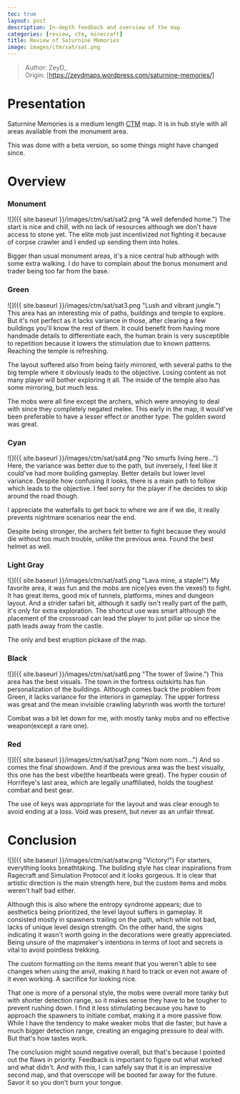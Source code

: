 ```yaml
---
toc: true
layout: post
description: In-depth feedback and overview of the map.
categories: [review, ctm, minecraft]
title: Review of Saturnine Memories
image: images/ctm/sat/sat.png
---
```

>Author: ZeyD_  
Origin: [https://zeydmaps.wordpress.com/saturnine-memories/]

# Presentation
Saturnine Memories is a medium length [CTM](https://orian34.github.io/travelogues/ctm/) map. It is in hub style with all areas available from the monument area.

This was done with a beta version, so some things might have changed since.

# Overview
### Monument
![]({{ site.baseurl }}/images/ctm/sat/sat2.png "A well defended home.")
The start is nice and chill, with no lack of resources although we don't have access to stone yet.
The elite mob just incentivized not fighting it because of corpse crawler and I ended up sending them into holes.

Bigger than usual monument areas, it's a nice central hub although with some extra walking.
I do have to complain about the bonus monument and trader being too far from the base.
### Green
![]({{ site.baseurl }}/images/ctm/sat/sat3.png "Lush and vibrant jungle.")
This area has an interesting mix of paths, buildings and temple to explore. But it's not perfect as it lacks variance in those, after clearing a few buildings you'll know the rest of them.
It could benefit from having more handmade details to differentiate each, the human brain is very susceptible to repetition because it lowers the stimulation due to known patterns.
Reaching the temple is refreshing.

The layout suffered also from being fairly mirrored, with several paths to the big temple where it obviously leads to the objective. Losing content as not many player will bother exploring it all.
The inside of the temple also has some mirroring, but much less.

The mobs were all fine except the archers, which were annoying to deal with since they completely negated melee. This early in the map, it would've been preferable to have a lesser effect or another type. The golden sword was great.
### Cyan
![]({{ site.baseurl }}/images/ctm/sat/sat4.png "No smurfs living here...")
Here, the variance was better due to the path, but inversely, I feel like it could've had more building gameplay. Better details but lower level variance.
Despite how confusing it looks, there is a main path to follow which leads to the objective. I feel sorry for the player if he decides to skip around the road though.

I appreciate the waterfalls to get back to where we are if we die, it really prevents nightmare scenarios near the end.

Despite being stronger, the archers felt better to fight because they would die without too much trouble, unlike the previous area.
Found the best helmet as well.
### Light Gray
![]({{ site.baseurl }}/images/ctm/sat/sat5.png "Lava mine, a staple!")
My favorite area, it was fun and the mobs are nice(yes even the vexes!) to fight.
It has great items, good mix of tunnels, platforms, mines and dungeon layout. And a strider safari bit, although it sadly isn't really part of the path, it's only for extra exploration.
The shortcut use was smart although the placement of the crossroad can lead the player to just pillar up since the path leads away from the castle.

The only and best eruption pickaxe of the map.
### Black
![]({{ site.baseurl }}/images/ctm/sat/sat6.png "The tower of Swine.")
This area has the best visuals. The town in the fortress outskirts has fun personalization of the buildings. Although comes back the problem from Green, it lacks variance for the interiors in gameplay.
The upper fortress was great and the mean invisible crawling labyrinth was worth the torture!

Combat was a bit let down for me, with mostly tanky mobs and no effective weapon(except a rare one).
### Red
![]({{ site.baseurl }}/images/ctm/sat/sat7.png "Nom nom nom...")
And so comes the final showdown. And if the previous area was the best visually, this one has the best vibe(the heartbeats were great).
The hyper cousin of Horrifeye's last area, which are legally unaffiliated, holds the toughest combat and best gear.

The use of keys was appropriate for the layout and was clear enough to avoid ending at a loss.
Void was present, but never as an unfair threat.
# Conclusion
![]({{ site.baseurl }}/images/ctm/sat/satw.png "Victory!")
For starters, everything looks breathtaking. The building style has clear inspirations from Ragecraft and Simulation Protocol and it looks gorgeous.
It is clear that artistic direction is the main strength here, but the custom items and mobs weren't half bad either.

Although this is also where the entropy syndrome appears; due to aesthetics being prioritized, the level layout suffers in gameplay.
It consisted mostly in spawners trailing on the path, which while not bad, lacks of unique level design strength.
On the other hand, the signs indicating it wasn't worth going in the decorations were greatly appreciated. Being unsure of the mapmaker's intentions in terms of loot and secrets is vital to avoid pointless trekking.

The custom formatting on the items meant that you weren't able to see changes when using the anvil, making it hard to track or even not aware of it even working.
A sacrifice for looking nice.

That one is more of a personal style, the mobs were overall more tanky but with shorter detection range, so it makes sense they have to be tougher to prevent rushing down.
I find it less stimulating because you have to approach the spawners to initiate combat, making it a more passive flow. While I have the tendency to make weaker mobs that die faster, but have a much bigger detection range, creating an engaging pressure to deal with. But that's how tastes work.

The conclusion might sound negative overall, but that's because I pointed out the flaws in priority. Feedback is important to figure out what worked and what didn't.
And with this, I can safely say that it is an impressive second map, and that overscope will be booted far away for the future.
Savor it so you don't burn your tongue.

<script src="https://utteranc.es/client.js"
        repo="orian34/travelogues"
        issue-term="title"
        label="Comment"
        theme="github-dark"
        crossorigin="anonymous"
        async>
</script>
